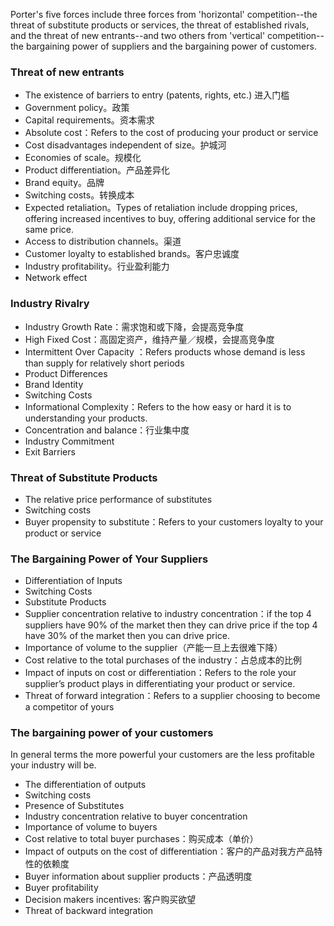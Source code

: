 Porter's five forces include three forces from 'horizontal' competition--the threat of substitute products or services, the threat of established rivals, and the threat of new entrants--and two others from 'vertical' competition--the bargaining power of suppliers and the bargaining power of customers.
### Threat of new entrants
- The existence of barriers to entry (patents, rights, etc.) 进入门槛
- Government policy。政策
- Capital requirements。资本需求
- Absolute cost：Refers to the cost of producing your product or service
- Cost disadvantages independent of size。护城河
- Economies of scale。规模化
- Product differentiation。产品差异化
- Brand equity。品牌
- Switching costs。转换成本
- Expected retaliation。Types of retaliation include dropping prices, offering increased incentives to buy, offering additional service for the same price.
- Access to distribution channels。渠道
- Customer loyalty to established brands。客户忠诚度
- Industry profitability。行业盈利能力
- Network effect
### Industry Rivalry
- Industry Growth Rate：需求饱和或下降，会提高竞争度
- High Fixed Cost：高固定资产，维持产量／规模，会提高竞争度
- Intermittent Over Capacity ：Refers products whose demand is less than supply for relatively short periods
- Product Differences
- Brand Identity
- Switching Costs
- Informational Complexity：Refers to the how easy or hard it is to understanding your products. 
- Concentration and balance：行业集中度
- Industry Commitment 
- Exit Barriers
### Threat of Substitute Products
- The relative price performance of substitutes
- Switching costs	
- Buyer propensity to substitute：Refers to your customers loyalty to your product or service
### The Bargaining Power of Your Suppliers
- Differentiation of Inputs
- Switching Costs
- Substitute Products
- Supplier concentration relative to industry concentration：if the top 4 suppliers have 90% of the market then they can drive price if the top 4 have 30% of the market then you can drive price.
- Importance of volume to the supplier（产能一旦上去很难下降）
- Cost relative to the total purchases of the industry：占总成本的比例
- Impact of inputs on cost or differentiation：Refers to the role your supplier’s product plays in differentiating your product or service.
- Threat of forward integration：Refers to a supplier choosing to become a competitor of yours
### The bargaining power of your customers
In general terms the more powerful your customers are the less profitable your industry will be.
- The differentiation of outputs
- Switching costs
- Presence of Substitutes
- Industry concentration relative to buyer concentration
- Importance of volume to buyers
- Cost relative to total buyer purchases：购买成本（单价）
- Impact of outputs on the cost of differentiation：客户的产品对我方产品特性的依赖度
- Buyer information about supplier products：产品透明度
- Buyer profitability
- Decision makers incentives: 客户购买欲望
- Threat of backward integration

